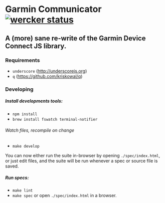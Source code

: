 # Garmin Communicator [![wercker status](https://app.wercker.com/status/ff202c4e0f75411cda393cbc59e651b9 "wercker status")](https://app.wercker.com/project/bykey/ff202c4e0f75411cda393cbc59e651b9)

## A (more) sane re-write of the Garmin Device Connect JS library.

### Requirements

- `underscore` (http://underscorejs.org)
- `q` (https://github.com/kriskowal/q)

### Developing

##### Install developments tools:
- `npm install`
- `brew install fswatch terminal-notifier`

###### Watch files, recompile on change
- `make develop`

You can now either run the suite in-browser by opening `./spec/index.html`, or
just edit files, and the suite will be run whenever a spec or source file is
saved.

##### Run specs:
- `make lint`
- `make spec` or open `./spec/index.html` in a browser.
